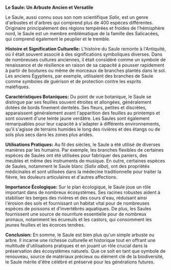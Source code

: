 **Le Saule: Un Arbuste Ancien et Versatile**

Le Saule, aussi connu sous son nom scientifique *Salix*, est un genre d'arbustes et d'arbres qui comprend plus de 400 espèces différentes. Originaire principalement des régions tempérées et froides de l'hémisphère nord, le Saule est un membre emblématique de la famille des Salicacées, qui comprend également le peuplier et le tremble.

**Histoire et Signification Culturelle:**
L'histoire du Saule remonte à l'Antiquité, où il était souvent associé à des significations symboliques diverses. Dans de nombreuses cultures anciennes, il était considéré comme un symbole de renaissance et de résilience en raison de sa capacité à pousser rapidement à partir de boutures ou même de morceaux de branches plantés dans le sol. Les anciens Égyptiens, par exemple, utilisaient des branches de Saule comme symboles de guérison et de protection contre les esprits maléfiques.

**Caractéristiques Botaniques:**
Du point de vue botanique, le Saule se distingue par ses feuilles souvent étroites et allongées, généralement dotées de bords finement dentelés. Ses fleurs, petites et discrètes, apparaissent généralement avant l'apparition des feuilles au printemps et sont souvent d'une teinte jaune verdâtre. Les Saules sont également remarquables pour leur capacité à s'adapter à différents environnements, qu'il s'agisse de terrains humides le long des rivières et des étangs ou de sols plus secs dans les zones plus arides.

**Utilisations Pratiques:**
Au fil des siècles, le Saule a été utilisé de diverses manières par les humains. Par exemple, les branches flexibles de certaines espèces de Saules ont été utilisées pour fabriquer des paniers, des meubles et même des instruments de musique. En outre, certaines espèces de Saules, notamment le Saule blanc (*Salix alba*), ont des propriétés médicinales et sont utilisées dans la médecine traditionnelle pour traiter la fièvre, les douleurs articulaires et d'autres affections.

**Importance Écologique:**
Sur le plan écologique, le Saule joue un rôle important dans de nombreux écosystèmes. Ses racines robustes aident à stabiliser les berges des rivières et des cours d'eau, réduisant ainsi l'érosion des sols et fournissant un habitat vital pour de nombreuses espèces de poissons et d'invertébrés aquatiques. De plus, les Saules fournissent une source de nourriture essentielle pour de nombreux animaux, notamment les écureuils et les castors, qui consomment les jeunes feuilles et les écorces tendres.

**Conclusion:**
En somme, le Saule est bien plus qu'un simple arbuste ou arbre. Il incarne une richesse culturelle et historique tout en offrant une multitude d'utilisations pratiques et en jouant un rôle crucial dans la préservation des écosystèmes naturels. Que ce soit en tant que symbole de renouveau, source de matériaux précieux ou élément clé de la biodiversité, le Saule mérite d'être célébré et préservé pour les générations futures.